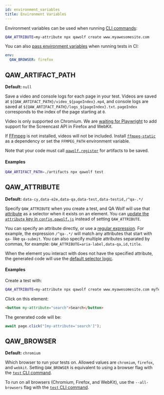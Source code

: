 ```yaml
---
id: environment_variables
title: Environment Variables
---
```


Environment variables can be used when running [CLI commands](cli):

```bash
QAW_ATTRIBUTE=my-attribute npx qawolf create www.myawesomesite.com
```

You can also [pass environment variables](../run_tests_in_ci#use-environment-variables) when running tests in CI:

```yaml
env:
  QAW_BROWSER: firefox
```

## QAW_ARTIFACT_PATH

**Default:** `null`

Save a video and console logs for each page in your test. Videos are saved at `${QAW_ARTIFACT_PATH}/video_${pageIndex}.mp4`, and console logs are saved at `${QAW_ARTIFACT_PATH}/logs_${pageIndex}.txt`. `pageIndex` corresponds to the index of the page starting at `0`.

Video is only supported on Chromium. We are [waiting for Playwright](https://github.com/microsoft/playwright/issues/1158) to add support for the Screencast API in Firefox and WebKit.

If [FFmpeg](https://www.ffmpeg.org) is not installed, videos will not be included. Install [`ffmpeg-static`](https://www.npmjs.com/package/ffmpeg-static) as a dependency or set the `FFMPEG_PATH` environment variable.

Note that your code must call [`qawolf.register`](qawolf/register) for artifacts to be saved.

#### Examples

```bash
QAW_ARTIFACT_PATH=./artifacts npx qawolf test
```

## QAW_ATTRIBUTE

**Default:** `data-cy,data-e2e,data-qa,data-test,data-testid,/^qa-.*/`

Specify `QAW_ATTRIBUTE` when you create a test, and QA Wolf will use that [attribute](https://developer.mozilla.org/en-US/docs/Web/CSS/Attribute_selectors) as a selector when it exists on an element. You can [update the `attribute` key in `config.qawolf.js`](config#attribute) instead of setting `QAW_ATTRIBUTE`.

You can specify an attribute directly, or use a [regular expression](https://developer.mozilla.org/en-US/docs/Web/JavaScript/Guide/Regular_Expressions). For example, the expression `/^qa-.*/` will match any attributes that start with `qa-` like `qa-submit`. You can also specify multiple attributes separated by commas, for example: `QAW_ATTRIBUTE=aria-label,data-qa,id,title`.

When the element you interact with does not have the specified attribute, the generated code will use the [default selector logic](../use_custom_selectors#default-selector-logic).

#### Examples

Create a test with:

```bash
QAW_ATTRIBUTE=my-attribute npx qawolf create www.myawesomesite.com myTest
```

Click on this element:

```html
<button my-attribute="search">Search</button>
```

The generated code will be:

```js
await page.click("[my-attribute='search']");
```

## QAW_BROWSER

**Default:** `chromium`

Which browser to run your tests on. Allowed values are `chromium`, `firefox`, and `webkit`. Setting `QAW_BROWSER` is equivalent to using a browser flag with the [`test` CLI command](cli#npx-qawolf-test-name).

To run on all browsers (Chromium, Firefox, and WebKit), use the `--all-browsers` flag with the [`test` CLI command](cli#npx-qawolf-test-name).
